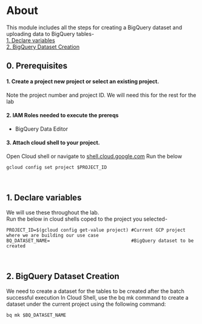 # About

This module includes all the steps for creating a BigQuery dataset and uploading data to BigQuery tables-<br>
[1. Declare variables](04-create-bigquery-dataset.md#1-declare-variables)<br>
[2. BigQuery Dataset Creation](04-create-bigquery-dataset.md#2-bigquery-dataset-creation)<br>


## 0. Prerequisites

#### 1. Create a project new project or select an existing project.
Note the project number and project ID.
We will need this for the rest for the lab

#### 2. IAM Roles needed to execute the prereqs
- BigQuery Data Editor

#### 3. Attach cloud shell to your project.
Open Cloud shell or navigate to [shell.cloud.google.com](shell.cloud.google.com)
Run the below
```
gcloud config set project $PROJECT_ID

```

<br>

## 1. Declare variables

We will use these throughout the lab. <br>
Run the below in cloud shells coped to the project you selected-

```
PROJECT_ID=$(gcloud config get-value project) #Current GCP project where we are building our use case
BQ_DATASET_NAME=                              #BigQuery dataset to be created

```

<br>

## 2. BigQuery Dataset Creation

We need to create a dataset for the tables to be created after the batch successful execution
In Cloud Shell, use the bq mk command to create a dataset under the current project using the following command:


```
bq mk $BQ_DATASET_NAME
```
<br>
